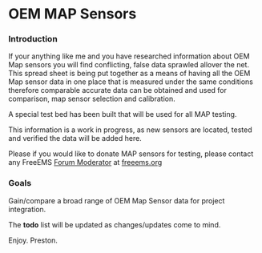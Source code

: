 # OEM MAP Sensors

### Introduction

If your anything like me and you have researched information about OEM Map sensors you will find conflicting, false data sprawled allover the net. This spread sheet is being put together as a means of having all the OEM Map sensor data in one place that is measured under the same conditions therefore comparable accurate data can be obtained and used for comparison, map sensor selection and calibration.

A special test bed has been built that will be used for all MAP testing. 


This information is a work in progress, as new sensors are located, tested and verified the data will be added here.


Please if you would like to donate MAP sensors for testing, please contact any FreeEMS [Forum Moderator](http://forum.diyefi.org/index.php) at [freeems.org](http://freeems.org)

### Goals

Gain/compare a broad range of OEM Map Sensor data for project integration.

The **todo** list will be updated as changes/updates come to mind.

Enjoy.
Preston.


